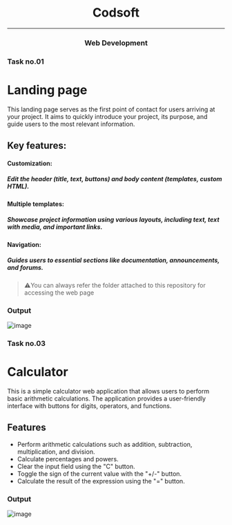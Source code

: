 <h1 align="center"> Codsoft </h1> 
<hr>

<h3 align="center">Web Development </h3>

### Task no.01
# Landing page

This landing page serves as the first point of contact for users arriving at your project. It aims to quickly introduce your project, its purpose, and guide users to the most relevant information.

## Key features:

#### Customization:
##### Edit the header (title, text, buttons) and body content (templates, custom HTML).
#### Multiple templates:
##### Showcase project information using various layouts, including text, text with media, and important links.
#### Navigation:
##### Guides users to essential sections like documentation, announcements, and forums.


> ⚠️You can always refer the folder attached to this repository for accessing the web page


### Output

![image](https://github.com/PSriVarshan/Codsoft_taskno1/assets/114944059/156b7fe6-78a5-4cee-99b4-a2c5febbbab7)



### Task no.03
# Calculator

This is a simple calculator web application that allows users to perform basic arithmetic calculations. The application provides a user-friendly interface with buttons for digits, operators, and functions.

## Features
* Perform arithmetic calculations such as addition, subtraction, multiplication, and division.
* Calculate percentages and powers.
* Clear the input field using the "C" button.
* Toggle the sign of the current value with the "+/-" button.
* Calculate the result of the expression using the "=" button.

### Output

![image](https://github.com/PSriVarshan/Codsoft_WebDev/assets/114944059/116e6062-ab5d-44c0-9923-01343e21ef5f)

